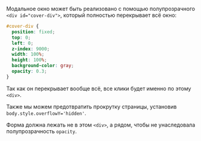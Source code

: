 Модальное окно может быть реализовано с помощью полупрозрачного `<div id="cover-div">`, который полностью перекрывает всё окно:

```css
#cover-div {
  position: fixed;
  top: 0;
  left: 0;
  z-index: 9000;
  width: 100%;
  height: 100%;
  background-color: gray;
  opacity: 0.3;
}
```

Так как он перекрывает вообще всё, все клики будет именно по этому `<div>`.

Также мы можем предотвратить прокрутку страницы, установив `body.style.overflowY='hidden'`.

Форма должна лежать не в этом `<div>`, а рядом, чтобы не унаследовала полупрозрачность `opacity`.
